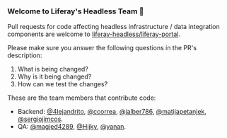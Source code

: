 ### Welcome to Liferay's Headless Team 👋

Pull requests for code affecting headless infrastructure / data integration components are welcome to [liferay-headless/liferay-portal](https://github.com/liferay-headless/liferay-portal).

Please make sure you answer the following questions in the PR's description:
1. What is being changed?
2. Why is it being changed?
3. How can we test the changes?

These are the team members that contribute code:
- Backend: [@4lejandrito](https://github.com/4lejandrito), [@ccorrea](https://github.com/ccorrea), [@jalber786](https://github.com/jalber786), [@matijapetanjek](https://github.com/matijapetanjek), [@sergiojimcos](https://github.com/sergiojimcos).
- QA: [@magjed4289](https://github.com/magjed4289), [@Hijky](https://github.com/Hijky), [@yanan](https://github.com/yanan).
